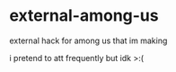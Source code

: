 # external-among-us

external hack for among us that im making

i pretend to att frequently but idk >:(

